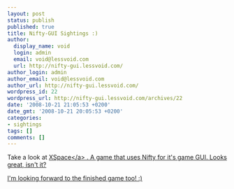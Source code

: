 ```yaml
---
layout: post
status: publish
published: true
title: Nifty-GUI Sightings :)
author:
  display_name: void
  login: admin
  email: void@lessvoid.com
  url: http://nifty-gui.lessvoid.com/
author_login: admin
author_email: void@lessvoid.com
author_url: http://nifty-gui.lessvoid.com/
wordpress_id: 22
wordpress_url: http://nifty-gui.lessvoid.com/archives/22
date: '2008-10-21 21:05:53 +0200'
date_gmt: '2008-10-21 20:05:53 +0200'
categories:
- sightings
tags: []
comments: []
---
```

<p>Take a look at <a title="XSpace" href="http:&#47;&#47;lefty2shoes.com&#47;blog&#47;" target="_blank">XSpace<&#47;a> . A game that uses Nifty for it's game GUI. Looks great, isn't it?</p>
<p>I'm looking forward to the finished game too! :)</p>
